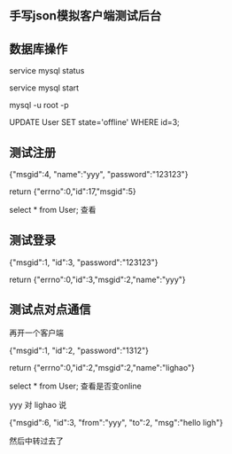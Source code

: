 ## 手写json模拟客户端测试后台

## 数据库操作

service mysql status

service mysql start

mysql -u root -p

UPDATE User SET state='offline' WHERE id=3;

## 测试注册

{"msgid":4, "name":"yyy", "password":"123123"}

return {"errno":0,"id":17,"msgid":5}

select * from User; 查看

## 测试登录

{"msgid":1, "id":3, "password":"123123"}

return {"errno":0,"id":3,"msgid":2,"name":"yyy"}

## 测试点对点通信

再开一个客户端

{"msgid":1, "id":2, "password":"1312"}

return {"errno":0,"id":2,"msgid":2,"name":"lighao"}

select * from User; 查看是否变online

yyy 对 lighao 说

{"msgid":6, "id":3, "from":"yyy", "to":2, "msg":"hello ligh"}

然后中转过去了